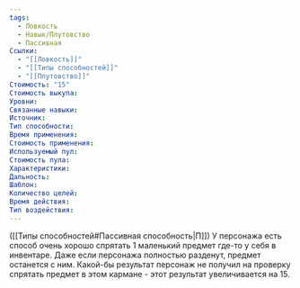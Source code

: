 ```yaml
---
tags:
  - Ловкость
  - Навык/Плутовство
  - Пассивная
Ссылки:
  - "[[Ловкость]]"
  - "[[Типы способностей]]"
  - "[[Плутовство]]"
Стоимость: "15"
Стоимость выкупа:
Уровни:
Связанные навыки:
Источник:
Тип способности:
Время применения:
Стоимость применения:
Используемый пул:
Стоимость пула:
Характеристики:
Дальность:
Шаблон:
Количество целей:
Время действия:
Тип воздействия:
---
```

([[Типы способностей#Пассивная способность|П]]) У персонажа есть способ очень хорошо спрятать 1 маленький предмет где-то у себя в инвентаре. Даже если персонажа полностью разденут, предмет останется с ним. Какой-бы результат персонаж не получил на проверку спрятать предмет в этом кармане - этот результат увеличивается на 15. 